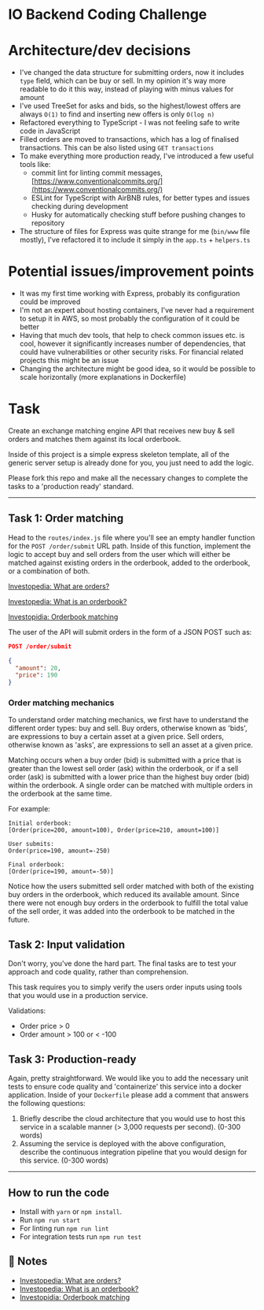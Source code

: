 # IO Backend Coding Challenge

# Architecture/dev decisions

- I've changed the data structure for submitting orders, now it includes `type` field, which can be buy or sell. In my
  opinion it's way more readable to do it this way, instead of playing with minus values for amount
- I've used TreeSet for asks and bids, so the highest/lowest offers are always `O(1)` to find and inserting new offers
  is only `O(log n)`
- Refactored everything to TypeScript - I was not feeling safe to write code in JavaScript
- Filled orders are moved to transactions, which has a log of finalised transactions. This can be also listed using
  `GET transactions`
- To make everything more production ready, I've introduced a few useful tools like:
  - commit lint for linting commit messages, [https://www.conventionalcommits.org/](https://www.conventionalcommits.org/)
  - ESLint for TypeScript with AirBNB rules, for better types and issues checking during development
  - Husky for automatically checking stuff before pushing changes to repository
- The structure of files for Express was quite strange for me (`bin/www` file mostly), I've refactored it to include it
  simply in the `app.ts` + `helpers.ts`

# Potential issues/improvement points

- It was my first time working with Express, probably its configuration could be improved
- I'm not an expert about hosting containers, I've never had a requirement to setup it in AWS, so most probably
  the configuration of it could be better
- Having that much dev tools, that help to check common issues etc. is cool, however it significantly increases 
  number of dependencies, that could have vulnerabilities or other security risks. For financial related projects 
  this might be an issue
- Changing the architecture might be good idea, so it would be possible to scale horizontally (more explanations in Dockerfile)

# Task
Create an exchange matching engine API that receives new buy & sell orders and matches them against its local orderbook.

Inside of this project is a simple express skeleton template, all of the generic server setup is already done for you, you just need to add the logic.

Please fork this repo and make all the necessary changes to complete the tasks to a 'production ready' standard.

---

## Task 1: Order matching

Head to the `routes/index.js` file where you'll see an empty handler function for the `POST /order/submit` URL path. Inside of this function, implement the logic to accept buy and sell orders from the user which will either be matched against existing orders in the orderbook, added to the orderbook, or a combination of both.

[Investopedia: What are orders?](https://www.investopedia.com/terms/o/order.asp)

[Investopedia: What is an orderbook?](https://www.investopedia.com/terms/o/order-book.asp)

[Investopidia: Orderbook matching](https://www.investopedia.com/terms/m/matchingorders.asp)

The user of the API will submit orders in the form of a JSON POST such as:
```json
POST /order/submit

{
  "amount": 20,
  "price": 190
}
```

### Order matching mechanics

To understand order matching mechanics, we first have to understand the different order types: buy and sell. Buy orders, otherwise known as 'bids', are expressions to buy a certain asset at a given price. Sell orders, otherwise known as 'asks', are expressions to sell an asset at a given price.

Matching occurs when a buy order (bid) is submitted with a price that is greater than the lowest sell order (ask) within the orderbook, or if a sell order (ask) is submitted with a lower price than the highest buy order (bid) within the orderbook. A single order can be matched with multiple orders in the orderbook at the same time.

For example:

```
Initial orderbook:
[Order(price=200, amount=100), Order(price=210, amount=100)]

User submits:
Order(price=190, amount=-250)

Final orderbook:
[Order(price=190, amount=-50)]
```

Notice how the users submitted sell order matched with both of the existing buy orders in the orderbook, which reduced its available amount. Since there were not enough buy orders in the orderbook to fulfill the total value of the sell order, it was added into the orderbook to be matched in the future.


## Task 2: Input validation

Don't worry, you've done the hard part. The final tasks are to test your approach and code quality, rather than comprehension.

This task requires you to simply verify the users order inputs using tools that you would use in a production service.

Validations:
- Order price > 0
- Order amount > 100 or < -100

## Task 3: Production-ready

Again, pretty straightforward. We would like you to add the necessary unit tests to ensure code quality and 'containerize' this service into a docker application. Inside of your `Dockerfile` please add a comment that answers the following questions:

1. Briefly describe the cloud architecture that you would use to host this service in a scalable manner (> 3,000 requests per second). (0-300 words)
2. Assuming the service is deployed with the above configuration, describe the continuous integration pipeline that you would design for this service. (0-300 words)

---

## How to run the code

- Install with `yarn` or `npm install`.
- Run `npm run start`
- For linting run `npm run lint`
- For integration tests run `npm run test`

## 📝 Notes

- [Investopedia: What are orders?](https://www.investopedia.com/terms/o/order.asp)
- [Investopedia: What is an orderbook?](https://www.investopedia.com/terms/o/order-book.asp)
- [Investopidia: Orderbook matching](https://www.investopedia.com/terms/m/matchingorders.asp)
